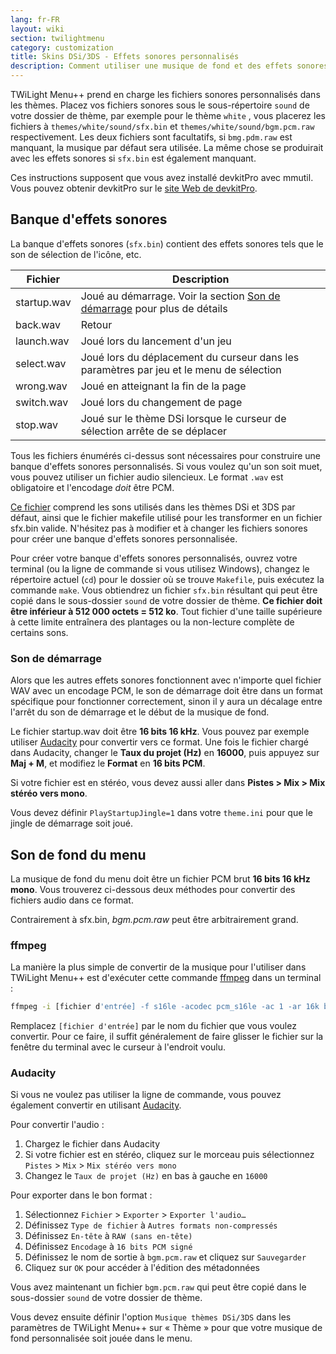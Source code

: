 ```yaml
---
lang: fr-FR
layout: wiki
section: twilightmenu
category: customization
title: Skins DSi/3DS - Effets sonores personnalisés
description: Comment utiliser une musique de fond et des effets sonores personnalisés dans les skins DSi et 3DS pour TWiLight Menu++
---
```


TWiLight Menu++ prend en charge les fichiers sonores personnalisés dans les thèmes. Placez vos fichiers sonores sous le sous-répertoire `sound` de votre dossier de thème, par exemple pour le thème `white` , vous placerez les fichiers à `themes/white/sound/sfx.bin` et `themes/white/sound/bgm.pcm.raw` respectivement. Les deux fichiers sont facultatifs, si `bmg.pdm.raw` est manquant, la musique par défaut sera utilisée. La même chose se produirait avec les effets sonores si `sfx.bin` est également manquant.

Ces instructions supposent que vous avez installé devkitPro avec mmutil. Vous pouvez obtenir devkitPro sur le [site Web de devkitPro](https://devkitpro.org/wiki/Getting_Started).

## Banque d'effets sonores
La banque d'effets sonores (`sfx.bin`) contient des effets sonores tels que le son de sélection de l'icône, etc.

| Fichier     | Description                                                                                |
| ----------- | ------------------------------------------------------------------------------------------ |
| startup.wav | Joué au démarrage. Voir la section [Son de démarrage](#startup-sound) pour plus de détails |
| back.wav    | Retour                                                                                     |
| launch.wav  | Joué lors du lancement d'un jeu                                                            |
| select.wav  | Joué lors du déplacement du curseur dans les paramètres par jeu et le menu de sélection    |
| wrong.wav   | Joué en atteignant la fin de la page                                                       |
| switch.wav  | Joué lors du changement de page                                                            |
| stop.wav    | Joué sur le thème DSi lorsque le curseur de sélection arrête de se déplacer                |

Tous les fichiers énumérés ci-dessus sont nécessaires pour construire une banque d'effets sonores personnalisés. Si vous voulez qu'un son soit muet, vous pouvez utiliser un fichier audio silencieux. Le format `.wav` est obligatoire et l'encodage *doit* être PCM.

[Ce fichier](/assets/files/sfx-example.zip) comprend les sons utilisés dans les thèmes DSi et 3DS par défaut, ainsi que le fichier makefile utilisé pour les transformer en un fichier sfx.bin valide. N'hésitez pas à modifier et à changer les fichiers sonores pour créer une banque d'effets sonores personnalisée.

Pour créer votre banque d'effets sonores personnalisés, ouvrez votre terminal (ou la ligne de commande si vous utilisez Windows), changez le répertoire actuel (`cd`) pour le dossier où se trouve `Makefile`, puis exécutez la commande `make`. Vous obtiendrez un fichier `sfx.bin` résultant qui peut être copié dans le sous-dossier `sound` de votre dossier de thème. **Ce fichier doit être inférieur à 512 000 octets = 512 ko**. Tout fichier d'une taille supérieure à cette limite entraînera des plantages ou la non-lecture complète de certains sons.

### Son de démarrage
Alors que les autres effets sonores fonctionnent avec n'importe quel fichier WAV avec un encodage PCM, le son de démarrage doit être dans un format spécifique pour fonctionner correctement, sinon il y aura un décalage entre l'arrêt du son de démarrage et le début de la musique de fond.

Le fichier startup.wav doit être **16 bits 16 kHz**. Vous pouvez par exemple utiliser [Audacity](https://www.audacityteam.org/download/) pour convertir vers ce format. Une fois le fichier chargé dans Audacity, changer le **Taux du projet (Hz)** en **16000**, puis appuyez sur **Maj + M**, et modifiez le **Format** en **16 bits PCM**.

Si votre fichier est en stéréo, vous devez aussi aller dans **Pistes > Mix > Mix stéréo vers mono**.

Vous devez définir `PlayStartupJingle=1` dans votre `theme.ini` pour que le jingle de démarrage soit joué.


## Son de fond du menu
La musique de fond du menu doit être un fichier PCM brut **16 bits 16 kHz mono**. Vous trouverez ci-dessous deux méthodes pour convertir des fichiers audio dans ce format.

Contrairement à sfx.bin, *bgm.pcm.raw* peut être arbitrairement grand.

### ffmpeg
La manière la plus simple de convertir de la musique pour l'utiliser dans TWiLight Menu++ est d'exécuter cette commande [ffmpeg](https://ffmpeg.org) dans un terminal :

```bash
ffmpeg -i [fichier d'entrée] -f s16le -acodec pcm_s16le -ac 1 -ar 16k bgm.pcm.raw
```

Remplacez `[fichier d'entrée]` par le nom du fichier que vous voulez convertir. Pour ce faire, il suffit généralement de faire glisser le fichier sur la fenêtre du terminal avec le curseur à l'endroit voulu.

### Audacity
Si vous ne voulez pas utiliser la ligne de commande, vous pouvez également convertir en utilisant [Audacity](https://www.audacityteam.org/download/).

Pour convertir l'audio :
1. Chargez le fichier dans Audacity
1. Si votre fichier est en stéréo, cliquez sur le morceau puis sélectionnez `Pistes` > `Mix` > `Mix stéréo vers mono`
1. Changez le `Taux de projet (Hz)` en bas à gauche en `16000`

Pour exporter dans le bon format :
1. Sélectionnez `Fichier` > `Exporter` > `Exporter l'audio…`
1. Définissez `Type de fichier` à `Autres formats non-compressés`
1. Définissez `En-tête` à `RAW (sans en-tête)`
1. Définissez `Encodage` à `16 bits PCM signé`
1. Définissez le nom de sortie à `bgm.pcm.raw` et cliquez sur `Sauvegarder`
1. Cliquez sur `OK` pour accéder à l'édition des métadonnées

Vous avez maintenant un fichier `bgm.pcm.raw` qui peut être copié dans le sous-dossier `sound` de votre dossier de thème.

 Vous devez ensuite définir l'option `Musique thèmes DSi/3DS` dans les paramètres de TWiLight Menu++ sur « Thème » pour que votre musique de fond personnalisée soit jouée dans le menu.
